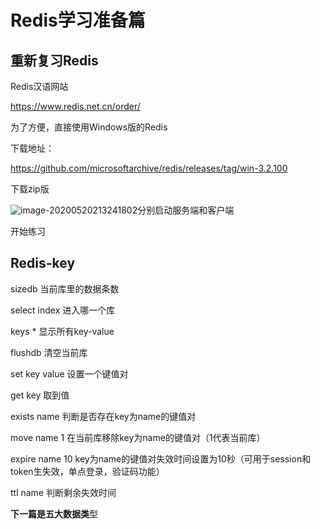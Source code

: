 # 					Redis学习准备篇

## 重新复习Redis

Redis汉语网站

https://www.redis.net.cn/order/

为了方便，直接使用Windows版的Redis

下载地址：

https://github.com/microsoftarchive/redis/releases/tag/win-3.2.100

下载zip版

![image-20200520213241802](C:\Users\wxc\AppData\Roaming\Typora\typora-user-images\image-20200520213241802.png)分别启动服务端和客户端

开始练习

## Redis-key

sizedb  当前库里的数据条数

select index 进入哪一个库

keys * 显示所有key-value

flushdb 清空当前库

set key value 设置一个键值对

get key 取到值

exists name 判断是否存在key为name的键值对

move name 1 在当前库移除key为name的键值对（1代表当前库）

expire name 10  key为name的键值对失效时间设置为10秒（可用于session和token生失效，单点登录，验证码功能）

ttl name  判断剩余失效时间



**下一篇是五大数据类**型

